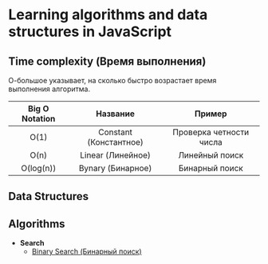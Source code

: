 # Learning algorithms and data structures in JavaScript

## Time complexity (Время выполнения)

О-большое указывает, на сколько быстро возрастает время выполнения алгоритма.

| Big O Notation  | Название                  | Пример                  |
| :-------------: |:-------------------------:| :---------------------: |
| O(1)            | Constant (Константное)    | Проверка четности числа |
| O(n)            | Linear (Линейное)         | Линейный поиск          | 
| O(log(n))       | Bynary (Бинарное)         | Бинарный поиск          | 


## Data Structures

## Algorithms

* **Search**
  * [Binary Search (Бинарный поиск)](algorithms/search/binary-search)